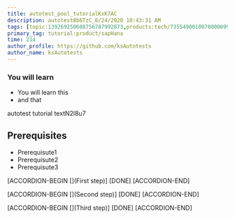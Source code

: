 ```yaml
---
title: autotest_pool_tutorialKxK7AC
description: autotest8b6TzC_6/24/2020 10:43:31 AM
tags: [topic:139269250608756787992873,products:tech/73554900100700000996,tutorial:experience/advanced]
primary_tag: tutorial:product/sapHana
time: 214
author_profile: https://github.com/ksAutotests
author_name: ksAutotests
---
```

### You will learn
- You will learn this
- and that

autotest tutorial textN2l8u7

## Prerequisites
- Prerequisute1
- Prerequisute2
- Prerequisute3

[ACCORDION-BEGIN [](First step)]
[DONE]
[ACCORDION-END]

[ACCORDION-BEGIN [](Second step)]
[DONE]
[ACCORDION-END]

[ACCORDION-BEGIN [](Third step)]
[DONE]
[ACCORDION-END]

